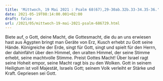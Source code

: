 ```yaml
---
title: 'Mittwoch, 19 Mai 2021 : Psalm 68(67),29-30ab.32b.33-34.35-36.'
date: 2021-05-19T08:14:00.001+02:00
draft: false
url: /2021/05/mittwoch-19-mai-2021-psalm-686729.html
---
```


Biete auf, o Gott, deine Macht, die Gottesmacht, die du an uns erwiesen hast aus Ägypten bringt man Geräte von Erz, Kusch erhebt zu Gott seine Hände. Königreiche der Erde, singt für Gott, singt und spielt für den Herrn, der dahinfährt über den Himmel, den uralten Himmel, der seine Stimme erhebt, seine machtvolle Stimme. Preist Gottes Macht! Über Israel ragt seine Hoheit empor, seine Macht ragt bis zu den Wolken. Gott in seinem Heiligtum ist voll Majestät, Israels Gott; seinem Volk verleiht er Stärke und Kraft. Gepriesen sei Gott.